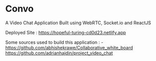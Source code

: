 # Convo
A Video Chat Application Built using WebRTC, Socket.io and ReactJS

Deployed Site : 
https://hopeful-turing-cd0d23.netlify.app

Some sources used to build this application : -
https://github.com/abhishekrawe/Collaborative_white_board
https://github.com/adrianhajdin/project_video_chat





